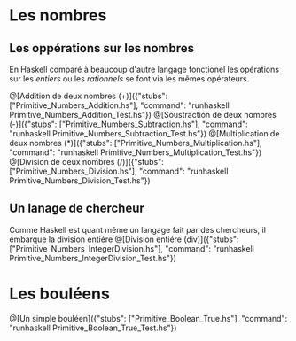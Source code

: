 # Les nombres
## Les oppérations sur les nombres
En Haskell comparé à beaucoup d'autre langage fonctionel les opérations sur les *entiers* ou les *rationnels* se font via les mêmes opérateurs.

@[Addition de deux nombres (+)]({"stubs": ["Primitive_Numbers_Addition.hs"], "command": "runhaskell Primitive_Numbers_Addition_Test.hs"})
@[Soustraction de deux nombres (-)]({"stubs": ["Primitive_Numbers_Subtraction.hs"], "command": "runhaskell Primitive_Numbers_Subtraction_Test.hs"})
@[Multiplication de deux nombres (*)]({"stubs": ["Primitive_Numbers_Multiplication.hs"], "command": "runhaskell Primitive_Numbers_Multiplication_Test.hs"})
@[Division de deux nombres (/)]({"stubs": ["Primitive_Numbers_Division.hs"], "command": "runhaskell Primitive_Numbers_Division_Test.hs"})

## Un lanage de chercheur
Comme Haskell est quant même un langage fait par des chercheurs, il embarque la division entiére
@[Division entiére (div)]({"stubs": ["Primitive_Numbers_IntegerDivision.hs"], "command": "runhaskell Primitive_Numbers_IntegerDivision_Test.hs"})

# Les bouléens
@[Un simple bouléen]({"stubs": ["Primitive_Boolean_True.hs"], "command": "runhaskell Primitive_Boolean_True_Test.hs"})
